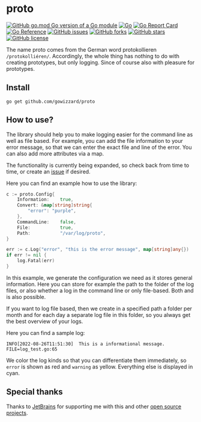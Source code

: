 # proto

[![GitHub go.mod Go version of a Go module](https://img.shields.io/github/go-mod/go-version/gowizzard/proto.svg)](https://golang.org/) [![Go](https://github.com/gowizzard/proto/actions/workflows/go.yml/badge.svg)](https://github.com/gowizzard/proto/actions/workflows/go.yml) [![Go Report Card](https://goreportcard.com/badge/github.com/gowizzard/proto)](https://goreportcard.com/report/github.com/gowizzard/proto) [![Go Reference](https://pkg.go.dev/badge/github.com/gowizzard/proto.svg)](https://pkg.go.dev/github.com/gowizzard/proto) [![GitHub issues](https://img.shields.io/github/issues/gowizzard/proto)](https://github.com/gowizzard/proto/issues) [![GitHub forks](https://img.shields.io/github/forks/gowizzard/proto)](https://github.com/gowizzard/proto/network) [![GitHub stars](https://img.shields.io/github/stars/gowizzard/proto)](https://github.com/gowizzard/proto/stargazers) [![GitHub license](https://img.shields.io/github/license/gowizzard/proto)](https://github.com/gowizzard/proto/blob/master/LICENSE)

The name proto comes from the German word protokollieren `/protokolliéren/`. Accordingly, the whole thing has nothing to do with creating prototypes, but only logging. Since of course also with pleasure for prototypes.

## Install

```console
go get github.com/gowizzard/proto
```

## How to use?

The library should help you to make logging easier for the command line as well as file based. For example, you can add the file information to your error message, so that we can enter the exact file and line of the error. You can also add more attributes via a map.

The functionality is currently being expanded, so check back from time to time, or create an [issue](https://github.com/gowizzard/proto/issues) if desired.

Here you can find an example how to use the library:

```go
c := proto.Config{
    Information:    true, 
    Convert: &map[string]string{
        "error": "purple",
    },
    CommandLine:    false,
    File:           true,
    Path:           "/var/log/proto",
} 

err := c.Log("error", "this is the error message", map[string]any{})
if err != nil {
    log.Fatal(err)
}
```

In this example, we generate the configuration we need as it stores general information. Here you can store for example the path to the folder of the log files, or also whether a log in the command line or only file-based. Both and is also possible.

If you want to log file based, then we create in a specified path a folder per month and for each day a separate log file in this folder, so you always get the best overview of your logs.

Here you can find a sample log:

```console
INFO[2022-08-26T11:51:30]  This is a informational message.	FILE=log_test.go:65
```

We color the log kinds so that you can differentiate them immediately, so `error` is shown as red and `warning` as yellow. Everything else is displayed in cyan.

## Special thanks

Thanks to [JetBrains](https://github.com/JetBrains) for supporting me with this and other [open source projects](https://www.jetbrains.com/community/opensource/#support).